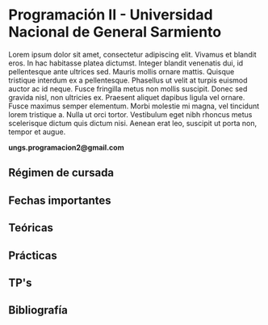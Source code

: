 # Programación II - Universidad Nacional de General Sarmiento

Lorem ipsum dolor sit amet, consectetur adipiscing elit. Vivamus et blandit eros. In hac habitasse platea dictumst. Integer blandit venenatis dui, id pellentesque ante ultrices sed. Mauris mollis ornare mattis. Quisque tristique interdum ex a pellentesque. Phasellus ut velit at turpis euismod auctor ac id neque. Fusce fringilla metus non mollis suscipit. Donec sed gravida nisl, non ultricies ex. Praesent aliquet dapibus ligula vel ornare. Fusce maximus semper elementum. Morbi molestie mi magna, vel tincidunt lorem tristique a. Nulla ut orci tortor. Vestibulum eget nibh rhoncus metus scelerisque dictum quis dictum nisi. Aenean erat leo, suscipit ut porta non, tempor et augue.

__ungs.programacion2@gmail.com__

## Régimen de cursada
## Fechas importantes
## Teóricas
## Prácticas
## TP's

## Bibliografía


